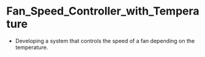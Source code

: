 # Fan_Speed_Controller_with_Temperature
- Developing a system that controls the speed of a fan depending on the temperature. 

